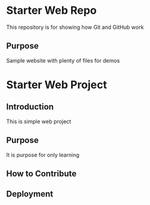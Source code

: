 # Starter Web Repo

This repository is for showing how Git and GitHub work

## Purpose

Sample website with plenty of files for demos
# Starter Web Project

## Introduction
 This is simple web project
## Purpose
 It is purpose for only learning
## How to Contribute
## Deployment